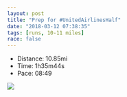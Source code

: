 ```yaml
---
layout: post
title: "Prep for #UnitedAirlinesHalf"
date: "2018-03-12 07:38:35"
tags: [runs, 10-11 miles]
race: false
---
```

<ul>
 <li>Distance: 10.85mi</li>
 <li>Time: 1h35m44s</li>
 <li>Pace: 08:49</li>
</ul>

<img src='https://maps.googleapis.com/maps/api/staticmap?maptype=roadmap&path=enc:}xrwFfeqbM{CsB`@mC{@oBcd@aW_EoEkIbVqEoAkIkIkFfFuFwB{BnHiB_@mGxFmE}DiCDeJaK}IwCeGiIgEa@}FcHyBdAcBgEaH_GqGnBhBsBcAsB{EAkHyDuHvBcH_AiQ}UsLUmGcJePsDeQoNwBiHIaJy]qUiJ]uHjCoAbDCxFsFbN|ElIlI`BzGhO|EdBvJgA~JjL~I`AlQxWtQzBhDbIzLdFdOvPfCUfG{LzGeF`HtB~AmChDg@|EgHpEvBdBgFfAv@pCqFjCd@OcAvBfCPuCvGsLbJ`EtHaJbNxHlElG~JtBlYrUrUtKpb@nYjF~FsAnH&key=AIzaSyC1MId7bFpkLXNAaYhBSTb8jLyiSqzbDtM&size=800x800&markers=color:yellow|label:S|40.73375,-73.985&markers=color:green|label:F|40.733590000000035,-73.98604000000003'>
